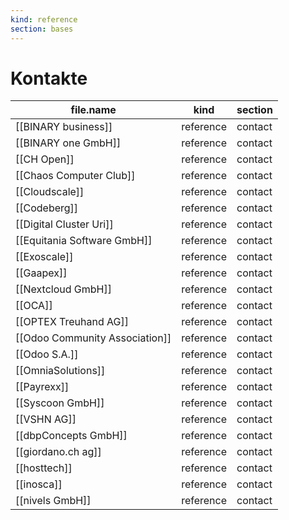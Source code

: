 ```yaml
---
kind: reference
section: bases
---
```


# Kontakte

| file.name | kind | section |
| --- | --- | --- |
| [[BINARY business]] | reference | contact |
| [[BINARY one GmbH]] | reference | contact |
| [[CH Open]] | reference | contact |
| [[Chaos Computer Club]] | reference | contact |
| [[Cloudscale]] | reference | contact |
| [[Codeberg]] | reference | contact |
| [[Digital Cluster Uri]] | reference | contact |
| [[Equitania Software GmbH]] | reference | contact |
| [[Exoscale]] | reference | contact |
| [[Gaapex]] | reference | contact |
| [[Nextcloud GmbH]] | reference | contact |
| [[OCA]] | reference | contact |
| [[OPTEX Treuhand AG]] | reference | contact |
| [[Odoo Community Association]] | reference | contact |
| [[Odoo S.A.]] | reference | contact |
| [[OmniaSolutions]] | reference | contact |
| [[Payrexx]] | reference | contact |
| [[Syscoon GmbH]] | reference | contact |
| [[VSHN AG]] | reference | contact |
| [[dbpConcepts GmbH]] | reference | contact |
| [[giordano.ch ag]] | reference | contact |
| [[hosttech]] | reference | contact |
| [[inosca]] | reference | contact |
| [[nivels GmbH]] | reference | contact |
